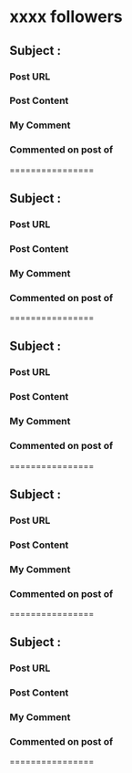 xxxx followers
================

## Subject : 

### Post URL


### Post Content


### My Comment


### Commented on post of 


================

## Subject : 

### Post URL


### Post Content


### My Comment


### Commented on post of 


================

## Subject : 

### Post URL


### Post Content


### My Comment


### Commented on post of 


================

## Subject : 

### Post URL


### Post Content


### My Comment


### Commented on post of 


================

## Subject : 

### Post URL


### Post Content


### My Comment


### Commented on post of 


================
